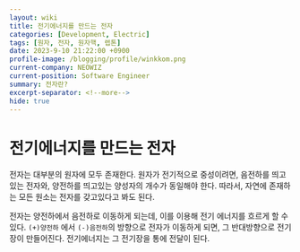 ```yaml
---
layout: wiki
title: 전기에너지를 만드는 전자
categories: [Development, Electric]
tags: [원자, 전자, 원자핵, 렙톤]
date: 2023-9-10 21:22:00 +0900
profile-image: /blogging/profile/winkkom.png
current-company: NEOWIZ
current-position: Software Engineer
summary: 전자란?
excerpt-separator: <!--more-->
hide: true
---
```

# 전기에너지를 만드는 전자

전자는 대부분의 원자에 모두 존재한다.
원자가 전기적으로 중성이려면, 음전하를 띄고 있는 전자와, 양전하를 띄고있는 양성자의 개수가 동일해야 한다.
따라서, 자연에 존재하는 모든 원소는 전자를 갖고있다고 봐도 된다.

전자는 양전하에서 음전하로 이동하게 되는데, 이를 이용해 전기 에너지를 흐르게 할 수 있다.
`(+)양전하` 에서 `(-)음전하`의 방향으로 전자가 이동하게 되면, 그 반대방향으로 전기장이 만들어진다.
전기에너지는 그 전기장을 통에 전달이 된다.  

<!--more-->
